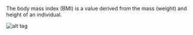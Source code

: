 The body mass index (BMI) is a value derived from the mass (weight) and height of an individual.

![alt tag](https://raw.gokhansarikaya/Bmi/blob/master/app/src/main/res/drawable/ss.png)
